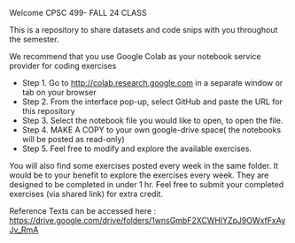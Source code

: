 Welcome CPSC 499- FALL 24 CLASS

This is a repository to share datasets and code snips with you throughout the semester.

We recommend that you use Google Colab as your notebook service provider for coding exercises

* Step 1. Go to http://colab.research.google.com in a separate window or tab on your browser
* Step 2. From the interface pop-up, select GitHub and paste the URL for this repository
* Step 3. Select the notebook file you would like to open, to open the file.
* Step 4. MAKE A COPY to your own google-drive space( the notebooks will be posted as read-only)
* Step 5. Feel free to modify and explore the available exercises.


You will also find some exercises posted every week in the same folder. It would be to your benefit to explore the exercises every week. They are designed to be completed in under 1 hr.
Feel free to submit your completed exercises (via shared link) for extra credit.

Reference Texts can be accessed here : https://drive.google.com/drive/folders/1wnsGmbF2XCWHlYZpJ9OWxfFxAyJv_RmA
